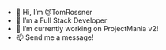 - 👋 Hi, I’m @TomRossner
- 👀 I’m a Full Stack Developer
- 🌱 I’m currently working on ProjectMania v2!
- 📫 Send me a message!
<!---
TomRossner/TomRossner is a ✨ special ✨ repository because its `README.md` (this file) appears on your GitHub profile.
You can click the Preview link to take a look at your changes.
--->
